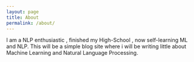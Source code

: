 ```yaml
---
layout: page
title: About
permalink: /about/
---
```


I am a NLP enthusiastic , finished my High-School , now self-learning ML and NLP. This will be a simple blog site where i will be writing little about Machine Learning and Natural Language Processing.
